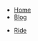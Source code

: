 * [Home](/)
* [Blog](/blog/)
<!--   - [2014-08-05-android-dev-boutique-resources.md](/blog/2014-08-05-android-dev-boutique-resources.md)
  - [2014-05-14-best-resources-for-android-development.md](/blog/2014-05-14-best-resources-for-android-development.md)
  - [2014-03-24-android-context.md](/blog/2014-03-24-android-context.md)
  - [2014-01-26-start-learn-vim-funny.md](/blog/2014-01-26-start-learn-vim-funny.md)
  - [2014-01-26-google-java-style-cn.md](/blog/2014-01-26-google-java-style-cn.md)
  - [2014-01-01-start-to-learn-vim.md](/blog/2014-01-01-start-to-learn-vim.md)
  - [2013-12-31-restore-the-octopress-after-reshipment-system.md](/blog/2013-12-31-restore-the-octopress-after-reshipment-system.md)
  - [2013-06-17-java-nio-scattergather.md](/blog/2013-06-17-java-nio-scattergather.md)
  - [2013-06-17-java-nio-channel-to-channel.md](/blog/2013-06-17-java-nio-channel-to-channel.md)
  - [2013-06-10-java-nio-overview.md](/blog/2013-06-10-java-nio-overview.md)
  - [2013-06-10-java-nio-channels.md](/blog/2013-06-10-java-nio-channels.md)
  - [2013-06-10-java-nio-buffer.md](/blog/2013-06-10-java-nio-buffer.md)
  - [2013-06-10-java-nio-allstart.md](/blog/2013-06-10-java-nio-allstart.md)
  - [2013-04-30-java-security-encrypt-decrypt.md](/blog/2013-04-30-java-security-encrypt-decrypt.md)
  - [2013-04-30-android-good-good-study.md](/blog/2013-04-30-android-good-good-study.md)
  - [2013-04-30-android-fragment.md](/blog/2013-04-30-android-fragment.md)
  - [2013-04-30-android-fragment-communication.md](/blog/2013-04-30-android-fragment-communication.md) -->
* [Ride](/ride/)